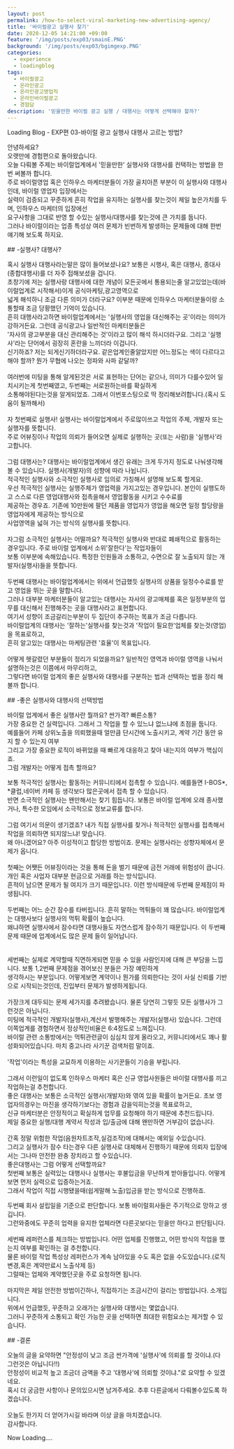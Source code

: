 ```yaml
---
layout: post
permalink: /how-to-select-viral-marketing-new-advertising-agency/
title: '바이럴광고 실행사 찾기'
date: 2020-12-05 14:21:00 +09:00
feature: '/img/posts/exp03/smainE.PNG'
background: '/img/posts/exp03/bgimgexp.PNG'
categories:
  - experience
  - loadingblog
tags:
  - 바이럴광고
  - 온라인광고
  - 온라인광고영업직
  - 온라인바이럴광고
  - 경험담
description: '믿을만한 바이럴 광고 실행 / 대행사는 어떻게 선택해야 할까?'
---
```

Loading Blog - EXP편 03-바이럴 광고 실행사 대행사 고르는 방법?
<br>
<p>
안녕하세요?<br>
오랫만에 경험편으로 돌아왔습니다.<br>
오늘 다뤄볼 주제는 바이럴업계에서 '믿을만한' 실행사와 대행사를 컨택하는 방법을 한번 써볼까 합니다.<br>
주로 바이럴영업 혹은 인하우스 마케터분들이 가장 골치아픈 부분이 이 실행사와 대행사인데, 바이럴 영업자 입장에서는<br>
실력이 검증되고 꾸준하게 흔히 작업을 유지하는 실행사를 찾는것이 제일 높은가치를 두며, 인하우스 마케터의 입장에선<br>
요구사항을 그대로 반영 할 수있는 실행사/대행사를 찾는것에 큰 가치를 둡니다.<br>
그러나 바이럴이라는 업종 특성상 여러 문제가 빈번하게 발생하는 문제들에 대해 한번 얘기해 보도록 하지요.<br>
</p>
## -실행사? 대행사?
<p>
혹시 실행사 대행사라는말은 많이 들어보셨나요? 보통은 시행사, 혹은 대행사, 종대사(종합대행사)를 더 자주 접해보셨을 겁니다.<br>
초창기에 저는 실행사랑 대행사에 대한 개념이 모든곳에서 통용되는줄 알고있었는데(바이럴업계로 시작해서)이게 공식마케팅,광고영역으로<br>
넓게 해석하니 조금 다른 의미가 더라구요? 이부분 때문에 인하우스 마케터분들이랑 소통할때 조금 당황했던 기억이 있습니다.<br>
흔히 대행사라고하면 바이럴업계에서는 '실행사의 영업을 대신해주는 곳'이라는 의미가 강하거든요. 그런데 공식광고나 일반적인 마케터분들은<br>
'자사의 광고부분을 대신 관리해주는 것'이라고 많이 해석 하시더라구요. 그리고 '실행사'라는 단어에서 굉장히 혼란을 느끼더라 이겁니다.<br>
신기하죠? 저는 되게신기하더라구요. 같은업계인줄알았지만 어느정도는 색이 다르다고 해야 할까? 뭔가 무협에 나오는 정파와 사파 같달까?<br>
<br>
여러번에 미팅을 통해 알게된것은 서로 표현하는 단어는 같으나, 의미가 다를수있어 일치시키는게 첫번째였고, 두번째는 서로원하는바를 확실하게<br>
소통해야된다는것을 알게되었죠. 그래서 이번포스팅으로 딱 정리해보려합니다.(혹시 도움이 될까해서)<br>
<br>
자 첫번째로 실행사! 실행사는 바이럴업계에서 주로많이쓰고 작업의 주체, 개발자 또는 실행자를 뜻합니다.<br>
주로 어뷰징이나 작업의 의뢰가 들어오면 실제로 실행하는 곳(또는 사람)을 '실행사'라고합니다.<br>
<br>
그럼 대행사는? 대행사는 바이럴업계에서 생긴 유래는 크게 두가지 정도로 나눠생각해 볼 수 있습니다. 실행사(개발자)의 성향에 따라 나뉩니다.<br>
적극적인 실행사와 소극적인 실행사로 임의로 가칭해서 설명해 보도록 할게요.<br>
우선 적극적인 실행사는 실행주체가 영업력을 가지고있는 경우입니다. 본인이 실행도하고 스스로 다른 영업대행사와 접촉을해서 영업활동을 시키고 수수료를<br>
제공하는 경우죠. 기존에 10만원에 팔던 제품을 영업자가 영업을 해오면 일정 할당량을 영업자에게 제공하는 방식으로<br>
사업영역을 넓혀 가는 방식의 실행사를 뜻합니다.<br>
<br>
자그럼 소극적인 실행사는 어떨까요? 적극적인 실행사와 반대로 폐쇄적으로 활동하는 경우입니다. 주로 바이럴 업계에서 소위'잘한다'는 작업자들이<br>
보통 이부분에 속해있습니다. 특정한 인원들과 소통하고, 수면으로 잘 노출되지 않는 개발자(실행사)들을 뜻합니다.<br>
<br>
두번째 대행사는 바이럴업계에서는 위에서 언급했듯 실행사의 상품을 일정수수료를 받고 영업을 뛰는 곳을 말합니다.<br>
그러나 대부분 마케터분들이 알고있는 대행사는 자사의 광고매체를 혹은 일정부분의 업무를 대신해서 진행해주는 곳을 대행사라고 표현합니다.<br>
여기서 성향이 조금갈리는부분이 두 집단이 추구하는 목표가 조금 다릅니다.<br>
바이럴업계의 대행사는 '잘하는'실행사를 찾는것과 '작업이 필요한'업체를 찾는것(영업)을 목표로하고,<br>
흔히 알고있는 대행사는 마케팅관련 '효율'이 목표입니다.<br>
<br>
어떻게 헷갈렸던 부분들이 정리가 되었을까요? 일반적인 영역과 바이럴 영역을 나눠서 설명하는것은 이쯤에서 마무리하고,<br>
그렇다면 바이럴 업계의 좋은 실행사와 대행사를 구분하는 법과 선택하는 법을 정리 해볼까 합니다.<br>
</p>
## -좋은 실행사와 대행사의 선택방법
<p>
 바이럴 업계에서 좋은 실행사란 뭘까요? 싼가격? 빠른소통?<br>
 가장 중요한 건 실력입니다. 그래서 그 작업을 할 수 있느냐 없느냐에 초점을 둡니다. <br>
 예를들어 카페 상위노출을 의뢰했을때 얼만큼 단시간에 노출시키고,  계약 기간 동안 유지 할 수 있는지 여부<br>
 그리고 가장 중요한 로직이 바뀌었을 때 빠르게 대응하고 찾아 내는지의 여부가 핵심이죠.<br>
 그럼 개발자는 어떻게 접촉 할까요?<br>

 보통 적극적인 실행사는 활동하는 커뮤니티에서 접촉할 수 있습니다. 예를들면 I-BOS*, *클럽,네이버 카페 등 생각보다 많은곳에서 접촉 할 수 있습니다.<br>
 반면 소극적인 실행사는 왠만해서는 찾기 힘듭니다. 보통은 바이럴 업계에 오래 종사했거나, 특수한 모임에서 소극적으로 정보교류를 합니다.<br>
<br>
 그럼 여기서 의문이 생기겠죠? 내가 직접 실행사를 찾거나 적극적인 실행사를 접촉해서 작업을 의뢰하면 되지않느냐! 맞습니다.<br>
 왜 아니겠어요? 아주 이성적이고 합당한 방법이죠. 문제는 실행사라는 성향자체에서 문제가 옵니다.<br>
<br>
 첫째는 어쨋든 어뷰징이라는 것을 통해 돈을 벌기 때문에 금전 거래에 위험성이 큽니다. 개인 혹은 사업자 대부분 현금으로 거래를 하는 방식입니다.<br>
 흔적이 남으면 문제가 될 여지가 크기 때문입니다. 이런 방식때문에 두번째 문제점이 파생됩니다.<br>
 <br>
 두번째는 어느 순간 잠수를 타버립니다. 흔히 말하는 먹튀들이 꽤 많습니다. 바이럴업계는 대행사보다 실행사의 먹튀 확률이 높습니다.<br>
 왜냐하면 실행사에서 잠수타면 대행사들도 자연스럽게 잠수하기 때문입니다. 이 두번째 문제 때문에 업계에서도 많은 문제 들이 일어납니다.<br>
<br>  
 세번째는 실제로 계약할때 직면하게되면 믿을 수 있을 사람인지에 대해 큰 부담을 느낍니다. 보통 1,2번째 문제점을 겪어보신 분들은 가장 예민하게 <br>
 생각하시는 부분입니다. 어떻게보면 계약이나 뭔가를 의뢰한다는 것이 사실 신뢰를 기반으로 시작되는것인데, 진입부터 문제가 발생하게됩니다.<br>
 <br>
가장크게 대두되는 문제 세가지를 추려봤습니다. 물론 당연히 그렇듯 모든 실행사가 그런것은 아닙니다. <br>
미팅에 적극적인 개발자(실행사),계산서 발행해주는 개발자(실행사) 있습니다. 그런데 이쪽업계를 경험하면서 정상적인비율은 6:4정도로 느껴집니다.<br>
바이럴 관련 소통방에서는 먹튀관련글이 심심치 않게 올라오고, 커뮤니티에서도 꽤나 활성화되어있습니다. 마치 중고나라 사기꾼 검색처럼 말이죠.<br>
<br>
'작업'이라는 특성을 교묘하게 이용하는 사기꾼들이 기승을 부립니다.<br>
<br>
그래서 이런일이 없도록 인하우스 마케터 혹은 신규 영업사원들은 바이럴 대행사를 끼고 작업하는걸 추천합니다.<br>
좋은 대행사는 보통은 소극적인 실행사(개발자)와 엮여 있을 확률이 높거든요. 초보 영업자의경우는 마진을 생각하기보다는 경험과 감을익히는것을 목표로하고,<br>
신규 마케터분은 안정적이고 확실하게 업무를 요청해야 하기 때문에 추천드립니다.<br>
제일 중요한 실행/대행 계약서 작성과 입/출금에 대해 왠만하면 거부감이 없습니다. <br>
<br>
간혹 정말 위험한 작업(음원차트조작,실검조작)에 대해서는 예외일 수있습니다.
<br>
그리고 실행사가 잠수 타는경우 다른 실행사로 대체해서 진행하기 때문에 의뢰자 입장에서는 그나마 안전한 완충 장치라고 할 수있습니다.
<br>
좋은대행사는 그럼 어떻게 선택할까요?<br>
 첫번째 보통은 실력있는 대행사나 실행사는 후불입금을 무난하게 받아들입니다. 어떻게보면 먼저 실력으로 입증하는거죠.<br>
그래서 작업이 직접 시행됐을때(쉽게말해 노출)입금을 받는 방식으로 진행하죠.<br>

두번째 회사 설립일을 기준으로 판단합니다. 보통 바이럴회사들은 주기적으로 망하고 생깁니다.<br>
그런와중에도 꾸준히 업력을 유지한 업체라면 다른곳보다는 믿을만 하다고 판단됩니다.<br>
<br>
세번째 레퍼런스를 체크하는 방법입니다. 어떤 업체를 진행했고, 어떤 방식의 작업을 했는지 여부를 확인하는 걸 추천합니다.<br>
물론 바이럴 작업 특성상 레퍼런스가 계속 남아있을 수도 혹은 없을 수도있습니다.(로직변경,혹은 계약만료시 노출삭제 등)<br>
그럴때는 업체와 계약했던곳을 주로 요청하면 됩니다.<br>
<br>
마지막은 제일 안전한 방법이긴하나, 직접하기는 조금시간이 걸리는 방법입니다. 소개입니다.<br>
위에서 언급했듯, 꾸준하고 오래가는 실행사와 대행사는 몇없습니다.<br>
그러니 꾸준하게 소통되고 확인 가능한 곳을 선택하면 최대한 위험요소는 제거할 수 있습니다.<br>
</p>
## -결론
<p>오늘의 글을 요약하면 "안정성이 낮고 조금 싼가격에 '실행사'에 의뢰를 할 것이냐.(다 그런것은 아닙니다!!)<br>
안정성이 비교적 높고 조금더 금액을 주고 '대행사'에 의뢰할 것이냐."로 요약할 수 있겠네요.<br>
혹시 더 궁금한 사항이나 문의있으시면 남겨주세요. 추후 다른글에서 다뤄볼수있도록 하겠습니다.<br>
<br>
오늘도 한가지 더 얻어가시길 바라며 이상 글을 마치겠습니다.<br>
감사합니다.</p>
Now Loading....

